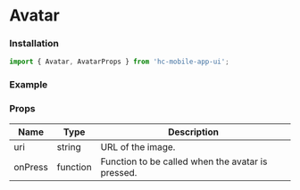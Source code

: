 # Avatar

### Installation

```jsx
import { Avatar, AvatarProps } from 'hc-mobile-app-ui';
```

### Example

### Props

| Name    | Type     | Description                                       |
| ------- | -------- | ------------------------------------------------- |
| uri     | string   | URL of the image.                                 |
| onPress | function | Function to be called when the avatar is pressed. |
